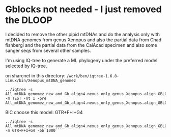 # Gblocks not needed - I just removed the DLOOP
I decided to remove the other pipid mtDNAs and do the analysis only with mtDNA genomes from genus Xenopus and also the partial data from Chad fishbergi and the partial data from the CalAcad specimen and also some sanger seqs from several other samples.

I'm using IQ-tree to generate a ML phylogeny under the preferred model selected by IQ-tree.

on sharcnet in this directory: `/work/ben/iqtree-1.6.8-Linux/bin/Xenopus_mtDNA_genomez`
```
../iqtree -s All_mtDNA_genomez_new_and_Gb_align4.nexus_only_genus_Xenopus.align_GBLOCKS.nxs -m TEST -nt 1 -pre All_mtDNA_genomez_new_and_Gb_align4.nexus_only_genus_Xenopus.align_GBLOCKS.nxs_
```
BIC choose this model:  GTR+F+I+G4 
```
../iqtree -s All_mtDNA_genomez_new_and_Gb_align4.nexus_only_genus_Xenopus.align_GBLOCKS.nxs -m GTR+F+I+G4 -bb 1000```

